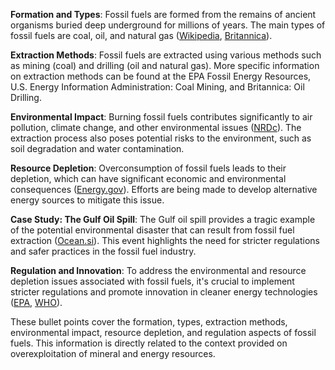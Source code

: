 **Formation and Types**: Fossil fuels are formed from the remains of ancient organisms buried deep underground for millions of years. The main types of fossil fuels are coal, oil, and natural gas ([Wikipedia](https://en.wikipedia.org/wiki/Fossil_fuel), [Britannica](https://www.britannica.com/science/fossil-fuel)).

**Extraction Methods**: Fossil fuels are extracted using various methods such as mining (coal) and drilling (oil and natural gas). More specific information on extraction methods can be found at the EPA Fossil Energy Resources, U.S. Energy Information Administration: Coal Mining, and Britannica: Oil Drilling.

**Environmental Impact**: Burning fossil fuels contributes significantly to air pollution, climate change, and other environmental issues ([NRDc](https://www.nrdc.org/stories/fossil-fuels-dirty-facts)). The extraction process also poses potential risks to the environment, such as soil degradation and water contamination.

**Resource Depletion**: Overconsumption of fossil fuels leads to their depletion, which can have significant economic and environmental consequences ([Energy.gov](https://www.energy.gov/fossil)). Efforts are being made to develop alternative energy sources to mitigate this issue.

**Case Study: The Gulf Oil Spill**: The Gulf oil spill provides a tragic example of the potential environmental disaster that can result from fossil fuel extraction ([Ocean.si](https://ocean.si/conservation/gulf-oil-spill/what-are-fossil-fuels)). This event highlights the need for stricter regulations and safer practices in the fossil fuel industry.

**Regulation and Innovation**: To address the environmental and resource depletion issues associated with fossil fuels, it's crucial to implement stricter regulations and promote innovation in cleaner energy technologies ([EPA](https://www.epa.gov/p2), [WHO](https://www.who.int/health-topics/air-pollution)).

These bullet points cover the formation, types, extraction methods, environmental impact, resource depletion, and regulation aspects of fossil fuels. This information is directly related to the context provided on overexploitation of mineral and energy resources.